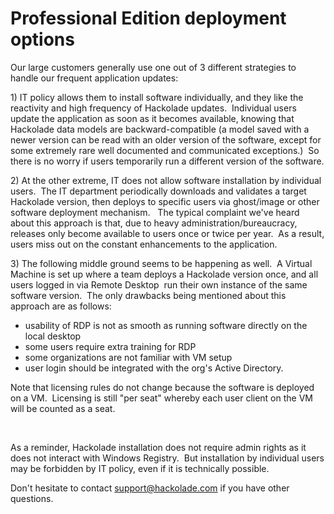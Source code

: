 # Professional Edition deployment options

Our large customers generally use one out of 3 different strategies to handle our frequent application updates:

&#49;) IT policy allows them to install software individually, and they like the reactivity and high frequency of Hackolade updates.  Individual users update the application as soon as it becomes available, knowing that Hackolade data models are backward-compatible (a model saved with a newer version can be read with an older version of the software, except for some extremely rare well documented and communicated exceptions.)  So there is no worry if users temporarily run a different version of the software.

&#50;) At the other extreme, IT does not allow software installation by individual users.  The IT department periodically downloads and validates a target Hackolade version, then deploys to specific users via ghost/image or other software deployment mechanism.   The typical complaint we've heard about this approach is that, due to heavy administration/bureaucracy, releases only become available to users once or twice per year.  As a result, users miss out on the constant enhancements to the application.

&#51;) The following middle ground seems to be happening as well.  A Virtual Machine is set up where a team deploys a Hackolade version once, and all users logged in via Remote Desktop  run their own instance of the same software version.  The only drawbacks being mentioned about this approach are as follows:

* usability of RDP is not as smooth as running software directly on the local desktop
* some users require extra training for RDP
* some organizations are not familiar with VM setup
* user login should be integrated with the org's Active Directory.

Note that licensing rules do not change because the software is deployed on a VM.  Licensing is still "per seat" whereby each user client on the VM will be counted as a seat.

&nbsp;

As a reminder, Hackolade installation does not require admin rights as it does not interact with Windows Registry.  But installation by individual users may be forbidden by IT policy, even if it is technically possible.

Don't hesitate to contact [support@hackolade.com](<mailto:support@hackolade.com>) if you have other questions.


